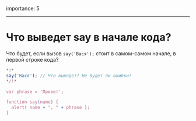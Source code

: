 importance: 5

---

# Что выведет say в начале кода?

Что будет, если вызов `say('Вася');` стоит в самом-самом начале, в первой строке кода?

```js
*!*
say('Вася'); // Что выведет? Не будет ли ошибки?
*/!*

var phrase = 'Привет';

function say(name) {
  alert( name + ", " + phrase );
}
```

